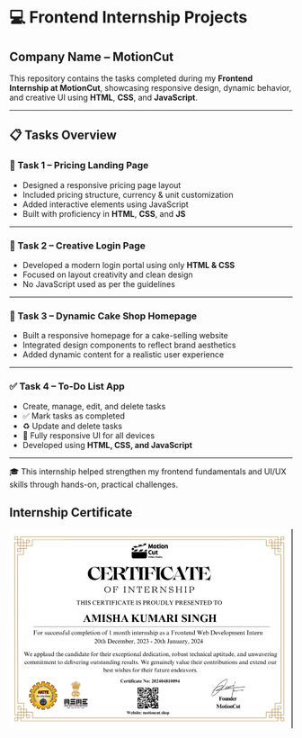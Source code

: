 # 💻 Frontend Internship Projects 
## Company Name – MotionCut
This repository contains the tasks completed during my **Frontend Internship at MotionCut**, showcasing responsive design, dynamic behavior, and creative UI using **HTML**, **CSS**, and **JavaScript**.

---

## 📋 Tasks Overview

### 🧾 Task 1 – Pricing Landing Page
- Designed a responsive pricing page layout
- Included pricing structure, currency & unit customization
- Added interactive elements using JavaScript
- Built with proficiency in **HTML**, **CSS**, and **JS**

---

### 🔐 Task 2 – Creative Login Page
- Developed a modern login portal using only **HTML & CSS**
- Focused on layout creativity and clean design
- No JavaScript used as per the guidelines

---

### 🎂 Task 3 – Dynamic Cake Shop Homepage
- Built a responsive homepage for a cake-selling website
- Integrated design components to reflect brand aesthetics
- Added dynamic content for a realistic user experience

---

### ✅ Task 4 – To-Do List App
- Create, manage, edit, and delete tasks
- ✅ Mark tasks as completed  
- ♻️ Update and delete tasks  
- 📱 Fully responsive UI for all devices  
- Developed using **HTML, CSS, and JavaScript**

---

🎓 This internship helped strengthen my frontend fundamentals and UI/UX skills through hands-on, practical challenges.


## Internship Certificate
[![Certificate Preview](./certificate-preview.png)](https://github.com/amisha-singh12/Frontend-internship/raw/main/motion%20cut%20internship%20certificate.pdf)


